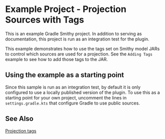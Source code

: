# Example Project - Projection Sources with Tags

This is an example Gradle Smithy project. In addition to serving as documentation,
this project is run as an integration test for the plugin.

This example demonstrates how to use the tags set on Smithy model JARs to control
which sources are used for a projection. See the `Adding Tags` example to see how
to add those tags to the JAR.

## Using the example as a starting point

Since this sample is run as an integration test, by default it is only configured
to use a locally published version of the plugin. To use this as a starting point
for your own project, uncomment the lines in `settings.gradle.kts` that configure
Gradle to use public sources.

## See Also

[Projection tags](https://awslabs.github.io/smithy/1.0/guides/building-models/gradle-plugin.html#projection-tags)
